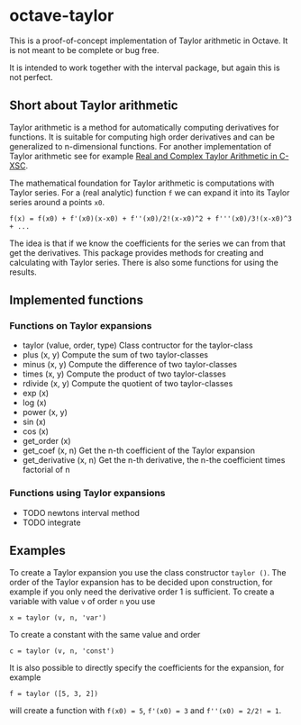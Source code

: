 # octave-taylor

This is a proof-of-concept implementation of Taylor arithmetic in
Octave. It is not meant to be complete or bug free.

It is intended to work together with the interval package, but again
this is not perfect.

## Short about Taylor arithmetic

Taylor arithmetic is a method for automatically computing derivatives
for functions. It is suitable for computing high order derivatives and
can be generalized to n-dimensional functions. For another
implementation of Taylor arithmetic see for
example
[Real and Complex Taylor Arithmetic in C-XSC](http://www2.math.uni-wuppertal.de/~xsc/preprints/prep_05_4.pdf).

The mathematical foundation for Taylor arithmetic is computations with
Taylor series. For a (real analytic) function `f` we can expand it
into its Taylor series around a points `x0`.

```
f(x) = f(x0) + f'(x0)(x-x0) + f''(x0)/2!(x-x0)^2 + f'''(x0)/3!(x-x0)^3 + ...
```

The idea is that if we know the coefficients for the series we can
from that get the derivatives. This package provides methods for
creating and calculating with Taylor series. There is also some
functions for using the results.

## Implemented functions

### Functions on Taylor expansions

* taylor (value, order, type)
  Class contructor for the taylor-class
* plus (x, y)
  Compute the sum of two taylor-classes
* minus (x, y)
  Compute the difference of two taylor-classes
* times (x, y)
  Compute the product of two taylor-classes
* rdivide (x, y)
  Compute the quotient of two taylor-classes
* exp (x)
* log (x)
* power (x, y)
* sin (x)
* cos (x)
* get_order (x)
* get_coef (x, n)
  Get the n-th coefficient of the Taylor expansion
* get_derivative (x, n)
  Get the n-th derivative, the n-the coefficient times factorial of n

### Functions using Taylor expansions

* TODO newtons interval method
* TODO integrate

## Examples

To create a Taylor expansion you use the class constructor `taylor
()`. The order of the Taylor expansion has to be decided upon
construction, for example if you only need the derivative order 1 is
sufficient. To create a variable with value `v` of order `n` you use

```
x = taylor (v, n, 'var')
```

To create a constant with the same value and order

```
c = taylor (v, n, 'const')
```

It is also possible to directly specify the coefficients for the
expansion, for example

```
f = taylor ([5, 3, 2])
```

will create a function with `f(x0) = 5`, `f'(x0) = 3` and `f''(x0) =
2/2! = 1`.
